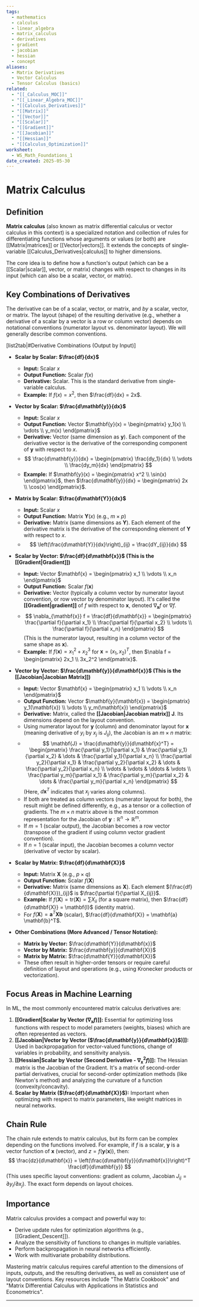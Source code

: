 ```yaml
---
tags:
  - mathematics
  - calculus
  - linear_algebra
  - matrix_calculus
  - derivatives
  - gradient
  - jacobian
  - hessian
  - concept
aliases:
  - Matrix Derivatives
  - Vector Calculus
  - Tensor Calculus (basics)
related:
  - "[[_Calculus_MOC]]"
  - "[[_Linear_Algebra_MOC]]"
  - "[[Calculus_Derivatives]]"
  - "[[Matrix]]"
  - "[[Vector]]"
  - "[[Scalar]]"
  - "[[Gradient]]"
  - "[[Jacobian]]"
  - "[[Hessian]]"
  - "[[Calculus_Optimization]]"
worksheet:
  - WS_Math_Foundations_1
date_created: 2025-05-30
---
```

# Matrix Calculus

## Definition
**Matrix calculus** (also known as matrix differential calculus or vector calculus in this context) is a specialized notation and collection of rules for differentiating functions whose arguments or values (or both) are [[Matrix|matrices]] or [[Vector|vectors]]. It extends the concepts of single-variable [[Calculus_Derivatives|calculus]] to higher dimensions.

The core idea is to define how a function's output (which can be a [[Scalar|scalar]], vector, or matrix) changes with respect to changes in its input (which can also be a scalar, vector, or matrix).

## Key Combinations of Derivatives
The derivative can be of a scalar, vector, or matrix, and *by* a scalar, vector, or matrix. The layout (shape) of the resulting derivative (e.g., whether a derivative of a scalar by a vector is a row or column vector) depends on notational conventions (numerator layout vs. denominator layout). We will generally describe common conventions.

[list2tab|#Derivative Combinations (Output by Input)]
- **Scalar by Scalar: $\frac{df}{dx}$**
    - **Input:** Scalar $x$
    - **Output Function:** Scalar $f(x)$
    - **Derivative:** Scalar. This is the standard derivative from single-variable calculus.
    - **Example:** If $f(x) = x^2$, then $\frac{df}{dx} = 2x$.

- **Vector by Scalar: $\frac{d\mathbf{y}}{dx}$**
    - **Input:** Scalar $x$
    - **Output Function:** Vector $\mathbf{y}(x) = \begin{pmatrix} y_1(x) \\ \vdots \\ y_m(x) \end{pmatrix}$
    - **Derivative:** Vector (same dimension as $\mathbf{y}$). Each component of the derivative vector is the derivative of the corresponding component of $\mathbf{y}$ with respect to $x$.
    - $$ \frac{d\mathbf{y}}{dx} = \begin{pmatrix} \frac{dy_1}{dx} \\ \vdots \\ \frac{dy_m}{dx} \end{pmatrix} $$
    - **Example:** If $\mathbf{y}(x) = \begin{pmatrix} x^2 \\ \sin(x) \end{pmatrix}$, then $\frac{d\mathbf{y}}{dx} = \begin{pmatrix} 2x \\ \cos(x) \end{pmatrix}$.

- **Matrix by Scalar: $\frac{d\mathbf{Y}}{dx}$**
    - **Input:** Scalar $x$
    - **Output Function:** Matrix $\mathbf{Y}(x)$ (e.g., $m \times p$)
    - **Derivative:** Matrix (same dimensions as $\mathbf{Y}$). Each element of the derivative matrix is the derivative of the corresponding element of $\mathbf{Y}$ with respect to $x$.
    - $$ \left(\frac{d\mathbf{Y}}{dx}\right)_{ij} = \frac{dY_{ij}}{dx} $$

- **Scalar by Vector: $\frac{df}{d\mathbf{x}}$ (This is the [[Gradient|Gradient]])**
    - **Input:** Vector $\mathbf{x} = \begin{pmatrix} x_1 \\ \vdots \\ x_n \end{pmatrix}$
    - **Output Function:** Scalar $f(\mathbf{x})$
    - **Derivative:** Vector (typically a column vector by numerator layout convention, or row vector by denominator layout). It's called the **[[Gradient|gradient]]** of $f$ with respect to $\mathbf{x}$, denoted $\nabla_{\mathbf{x}} f$ or $\nabla f$.
    - $$ \nabla_{\mathbf{x}} f = \frac{df}{d\mathbf{x}} = \begin{pmatrix} \frac{\partial f}{\partial x_1} \\ \frac{\partial f}{\partial x_2} \\ \vdots \\ \frac{\partial f}{\partial x_n} \end{pmatrix} $$
      (This is the numerator layout, resulting in a column vector of the same shape as $\mathbf{x}$).
    - **Example:** If $f(\mathbf{x}) = x_1^2 + x_2^3$ for $\mathbf{x} = (x_1, x_2)^T$, then $\nabla f = \begin{pmatrix} 2x_1 \\ 3x_2^2 \end{pmatrix}$.

- **Vector by Vector: $\frac{d\mathbf{y}}{d\mathbf{x}}$ (This is the [[Jacobian|Jacobian Matrix]])**
    - **Input:** Vector $\mathbf{x} = \begin{pmatrix} x_1 \\ \vdots \\ x_n \end{pmatrix}$
    - **Output Function:** Vector $\mathbf{y}(\mathbf{x}) = \begin{pmatrix} y_1(\mathbf{x}) \\ \vdots \\ y_m(\mathbf{x}) \end{pmatrix}$
    - **Derivative:** Matrix, called the **[[Jacobian|Jacobian matrix]]** $\mathbf{J}$. Its dimensions depend on the layout convention.
    - Using numerator layout for $\mathbf{y}$ (column) and denominator layout for $\mathbf{x}$ (meaning derivative of $y_i$ by $x_j$ is $J_{ij}$), the Jacobian is an $m \times n$ matrix:
    - $$ \mathbf{J} = \frac{d\mathbf{y}}{d\mathbf{x}^T} = \begin{pmatrix}
        \frac{\partial y_1}{\partial x_1} & \frac{\partial y_1}{\partial x_2} & \dots & \frac{\partial y_1}{\partial x_n} \\
        \frac{\partial y_2}{\partial x_1} & \frac{\partial y_2}{\partial x_2} & \dots & \frac{\partial y_2}{\partial x_n} \\
        \vdots & \vdots & \ddots & \vdots \\
        \frac{\partial y_m}{\partial x_1} & \frac{\partial y_m}{\partial x_2} & \dots & \frac{\partial y_m}{\partial x_n}
        \end{pmatrix} $$
      (Here, $d\mathbf{x}^T$ indicates that $x_j$ varies along columns).
    - If both are treated as column vectors (numerator layout for both), the result might be defined differently, e.g., as a tensor or a collection of gradients. The $m \times n$ matrix above is the most common representation for the Jacobian of $\mathbf{y}: \mathbb{R}^n \to \mathbb{R}^m$.
    - If $m=1$ (scalar output), the Jacobian becomes a row vector (transpose of the gradient if using column vector gradient convention).
    - If $n=1$ (scalar input), the Jacobian becomes a column vector (derivative of vector by scalar).

- **Scalar by Matrix: $\frac{df}{d\mathbf{X}}$**
    - **Input:** Matrix $\mathbf{X}$ (e.g., $p \times q$)
    - **Output Function:** Scalar $f(\mathbf{X})$
    - **Derivative:** Matrix (same dimensions as $\mathbf{X}$). Each element $(\frac{df}{d\mathbf{X}})_{ij}$ is $\frac{\partial f}{\partial X_{ij}}$.
    - **Example:** If $f(\mathbf{X}) = \text{tr}(\mathbf{X}) = \sum X_{ii}$ (for a square matrix), then $\frac{df}{d\mathbf{X}} = \mathbf{I}$ (identity matrix).
    - For $f(\mathbf{X}) = \mathbf{a}^T \mathbf{X} \mathbf{b}$ (scalar), $\frac{df}{d\mathbf{X}} = \mathbf{a} \mathbf{b}^T$.

- **Other Combinations (More Advanced / Tensor Notation):**
    - **Matrix by Vector:** $\frac{d\mathbf{Y}}{d\mathbf{x}}$
    - **Vector by Matrix:** $\frac{d\mathbf{y}}{d\mathbf{X}}$
    - **Matrix by Matrix:** $\frac{d\mathbf{Y}}{d\mathbf{X}}$
    - These often result in higher-order tensors or require careful definition of layout and operations (e.g., using Kronecker products or vectorization).

## Focus Areas in Machine Learning
In ML, the most commonly encountered matrix calculus derivatives are:
1.  **[[Gradient|Scalar by Vector ($\nabla_{\mathbf{x}} f$)]]:** Essential for optimizing loss functions with respect to model parameters (weights, biases) which are often represented as vectors.
2.  **[[Jacobian|Vector by Vector ($\frac{d\mathbf{y}}{d\mathbf{x}}$)]]:** Used in backpropagation for vector-valued functions, change of variables in probability, and sensitivity analysis.
3.  **[[Hessian|Scalar by Vector (Second Derivative - $\nabla^2_{\mathbf{x}} f$)]]:** The Hessian matrix is the Jacobian of the Gradient. It's a matrix of second-order partial derivatives, crucial for second-order optimization methods (like Newton's method) and analyzing the curvature of a function (convexity/concavity).
4.  **Scalar by Matrix ($\frac{df}{d\mathbf{X}}$):** Important when optimizing with respect to matrix parameters, like weight matrices in neural networks.

## Chain Rule
The chain rule extends to matrix calculus, but its form can be complex depending on the functions involved. For example, if $f$ is a scalar, $\mathbf{y}$ is a vector function of $\mathbf{x}$ (vector), and $z = f(\mathbf{y}(\mathbf{x}))$, then:
$$ \frac{dz}{d\mathbf{x}} = \left(\frac{d\mathbf{y}}{d\mathbf{x}}\right)^T \frac{df}{d\mathbf{y}} $$
(This uses specific layout conventions: gradient as column, Jacobian $J_{ij} = \partial y_i / \partial x_j$). The exact form depends on layout choices.

## Importance
Matrix calculus provides a compact and powerful way to:
- Derive update rules for optimization algorithms (e.g., [[Gradient_Descent]]).
- Analyze the sensitivity of functions to changes in multiple variables.
- Perform backpropagation in neural networks efficiently.
- Work with multivariate probability distributions.

 Mastering matrix calculus requires careful attention to the dimensions of inputs, outputs, and the resulting derivatives, as well as consistent use of layout conventions. Key resources include "The Matrix Cookbook" and "Matrix Differential Calculus with Applications in Statistics and Econometrics".

---